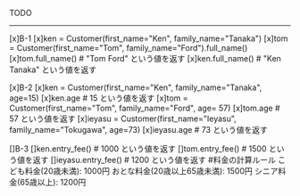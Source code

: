 TODO

---------------------
[x]B-1
[x]ken = Customer(first_name="Ken", family_name="Tanaka")
[x]tom = Customer(first_name="Tom", family_name="Ford").full_name()
[x]tom.full_name()  # "Tom Ford" という値を返す
[x]ken.full_name()  # "Ken Tanaka" という値を返す

[x]B-2
[x]ken = Customer(first_name="Ken", family_name="Tanaka", age=15)
[x]ken.age  # 15 という値を返す
[x]tom = Customer(first_name="Tom", family_name="Ford", age= 57)
[x]tom.age # 57 という値を返す
[x]ieyasu = Customer(first_name="Ieyasu", family_name="Tokugawa", age=73)
[x]ieyasu.age # 73 という値を返す

[]B-3
[]ken.entry_fee()  # 1000 という値を返す
[]tom.entry_fee() # 1500 という値を返す
[]ieyasu.entry_fee() # 1200 という値を返す
#料金の計算ルール
こども料金(20歳未満): 1000円
おとな料金(20歳以上65歳未満): 1500円
シニア料金(65歳以上): 1200円